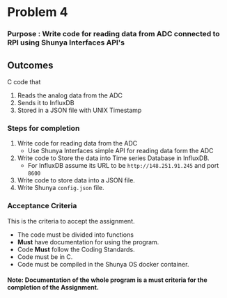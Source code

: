 # Problem 4

### Purpose : Write code for reading data from ADC connected to RPI using Shunya Interfaces API's

## Outcomes 
C code that 
1. Reads the analog data from the ADC 
1. Sends it to InfluxDB
1. Stored in a JSON file with UNIX Timestamp

### Steps for completion
1. Write code for reading data from the ADC
   - Use Shunya Interfaces simple API for reading data form the ADC
1. Write code to Store the data into Time series Database in InfluxDB.
    - For InfluxDB assume its URL to be `http://148.251.91.245` and port `8600`
1. Write code to store data into a JSON file.
1. Write Shunya `config.json` file.


### Acceptance Criteria 
This is the criteria to accept the assignment.
- The code must be divided into functions 
- **Must** have documentation for using the program.
- Code **Must** follow the Coding Standards.
- Code must be in C.
- Code must be compiled in the Shunya OS docker container.

#### Note: Documentation of the whole program is a must criteria for the completion of the Assignment.
